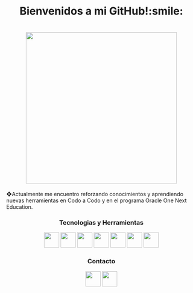 <h1 align="center">Bienvenidos a mi GitHub!:smile:</h1>
<h1 align="center">
<img src="https://user-images.githubusercontent.com/110569952/226213583-920802cc-58cb-44d8-84a1-3b585bac3496.gif" width="400" height="400"></h1>
<p>❖Actualmente me encuentro reforzando conocimientos y aprendiendo nuevas herramientas en Codo a Codo y en el programa Oracle One Next Education.</p>
<h3 align="center">Tecnologias y Herramientas</h2>
<p align="center" dir="auto"><img src="https://cdn.jsdelivr.net/gh/devicons/devicon/icons/html5/html5-original-wordmark.svg" width="40" height="40" /> <img src="https://cdn.jsdelivr.net/gh/devicons/devicon/icons/css3/css3-original-wordmark.svg" width="40" height="40"/> <img src="https://cdn.jsdelivr.net/gh/devicons/devicon/icons/bootstrap/bootstrap-original-wordmark.svg" width="40" height="40"/> <img src="https://cdn.jsdelivr.net/gh/devicons/devicon/icons/java/java-original-wordmark.svg" width="40" height="40"/> <img src="https://cdn.jsdelivr.net/gh/devicons/devicon/icons/mysql/mysql-original-wordmark.svg" width="40" height="40"/> <img src="https://cdn.jsdelivr.net/gh/devicons/devicon/icons/spring/spring-original-wordmark.svg" width="40" height="40"/> <img src="https://cdn.jsdelivr.net/gh/devicons/devicon/icons/git/git-original-wordmark.svg" width="40" height="40" /></p> 
<h3 align="center">Contacto</h3>
<p align="center" dir="auto">
<a href="https://www.linkedin.com/in/daniela-smorales/" target="_blank"><img src="https://cdn.jsdelivr.net/gh/devicons/devicon/icons/linkedin/linkedin-original.svg" width="40" height="40" target="_blank" /></a> <a href="daniela.morales.it@gmail.com" target="_blank"><img src="https://user-images.githubusercontent.com/110569952/226216308-dabfafa8-e53a-4659-a36e-679f1ec1d845.jpg" width="40" heigth="40" target="_blank"/></a></p>
          
  
        
          
          
          

